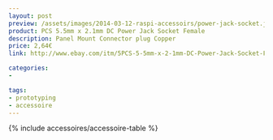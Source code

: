```yaml
---
layout: post
preview: /assets/images/2014-03-12-raspi-accessoirs/power-jack-socket.jpg
product: PCS 5.5mm x 2.1mm DC Power Jack Socket Female
description: Panel Mount Connector plug Copper
price: 2,64€
link: http://www.ebay.com/itm/5PCS-5-5mm-x-2-1mm-DC-Power-Jack-Socket-Female-Panel-Mount-Connector-plug-Copper-/350806969419?

categories:
-

tags:
- prototyping
- accessoire
---
```


{% include accessoires/accessoire-table %}